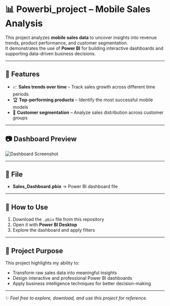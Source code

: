 # 📊 Powerbi_project – Mobile Sales Analysis

This project analyzes **mobile sales data** to uncover insights into revenue trends, product performance, and customer segmentation.  
It demonstrates the use of **Power BI** for building interactive dashboards and supporting data-driven business decisions.

---

## 🚀 Features
- 📈 **Sales trends over time** – Track sales growth across different time periods  
- 🏆 **Top-performing products** – Identify the most successful mobile models  
- 👥 **Customer segmentation** – Analyze sales distribution across customer groups  

---

## 📷 Dashboard Preview
![Dashboard Screenshot](images/dashboard.png)


---

## 📂 File
- **Sales_Dashboard.pbix** → Power BI dashboard file

---

## 📌 How to Use
1. Download the `.pbix` file from this repository  
2. Open it with **Power BI Desktop**  
3. Explore the dashboard and apply filters  

---

## 🎯 Project Purpose
This project highlights my ability to:
- Transform raw sales data into meaningful insights  
- Design interactive and professional Power BI dashboards  
- Apply business intelligence techniques for better decision-making  

---

✨ *Feel free to explore, download, and use this project for reference.*
